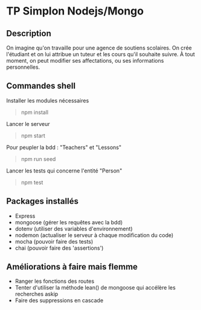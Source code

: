 # TP Simplon Nodejs/Mongo

## Description

On imagine qu'on travaille pour une agence de soutiens scolaires. On crée l'étudiant et on lui attribue un tuteur et les cours qu'il souhaite suivre. À tout moment, on peut modifier ses affectations, ou ses informations personnelles. 

## Commandes shell

Installer les modules nécessaires
> npm install

Lancer le serveur
> npm start 

Pour peupler la bdd : "Teachers" et "Lessons"
> npm run seed

Lancer les tests qui concerne l'entité "Person"
> npm test

## Packages installés

- Express
- mongoose (gérer les requêtes avec la bdd)
- dotenv (utiliser des variables d'environnement)
- nodemon (actualiser le serveur à chaque modification du code)
- mocha (pouvoir faire des tests)
- chai (pouvoir faire des 'assertions')

## Améliorations à faire mais flemme 

- Ranger les fonctions des routes 
- Tenter d'utiliser la méthode lean() de mongoose qui accélère les recherches askip
- Faire des suppressions en cascade